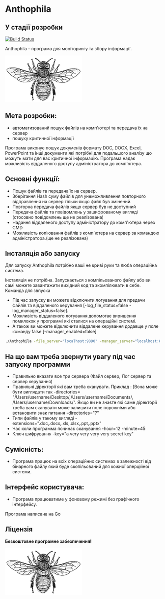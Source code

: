 # Anthophila
## У стадії розробки

[![Build Status](https://travis-ci.org/joemccann/dillinger.svg?branch=master)](https://github.com/rifatismailov/Anthophila)

Anthophila – програма для моніторингу та збору інформації.

![Logo](https://github.com/rifatismailov/Anthophila/blob/master/Anthophila.gif)


## Мета розробки:

- автоматизований пошук файлів на комп'ютері та передача їх на сервер
- пошуку критичної інформації


Програма виконує пошук докуменів формату DOC, DOCX, Excel, PowerPoint та інші документи які потрібні для подальшого аналізу що можуть мати для вас критичної інформацію.
Програма надає можливість віддаленого доступу адміністратора до комп'ютера.


## Основні функції:

- Пошук файлів та передача їх на сервер.
- Зберігання Hash суму файлів для унеможливлення повторного відправлення на сервер тільки якщо файл був змінений. 
- Повторна передача файлів якщо сервер був не доступний
- Передача файлів та повідомлень у зашифрованому вигляді (стосовно повідомлень ще не реалізована)
- Надання віддаленого доступу адміністратору до комп'ютера через CMD
- Можливість копіювання файлів з комп'ютера на сервер за командою адміністратора.(ще не реалізована)


## Інсталяція або запуску

Для запуску Anthophila потрібно ваші не криві руки та люба операційна система.

Інсталяція не потрібна. Запускається з компільованого файлу або ви самі можете завантажити вихідний код та зкомпілювати в себе.
Команда для звпуска
- Під час запуску ви можете відключити логування для предачи файлів та віддаленого керування [-log_file_status=false -log_manager_status=false].
- Можливість віддаленого логування допомогає виришення помилокок у программі які сталися на операційні системі. 
- А також ви можете відключити віддалене керування додавще у поле команду false [-manager_enabled=false]
```sh
./Anthophila -file_server="localhost:9090" -manager_server="localhost:8080" -log_server="localhost:7070" -directories="/Users/userName/doc,/Users/userName/file" -extensions=".doc,.docx,.xls,.xlsx,.ppt,.pptx" -hour=12 -minute=45 -key="a very very very very secret key" -log_file_status=true -log_manager_status=true -manager_enabled=false
```

## На що вам треба звернути увагу під час запуску программи
  
- Правильно вказати все три сервера (Файл сервер, Лог сервер та сервер керування)
- Правильні діректорії які вам треба сканувати. Приклад :
   [Вона може бути виглядати так -directories= "/Users/username/Desktop/,/Users/username/Documents/, /Users/username/Downloads/". Якщо ви не знаєте які саме діректорії треба вам сканувати може залишити поле порожніми або встановити знак питання -directories="?"
- Типи файлів у такому вигляді -extensions=".doc,.docx,.xls,.xlsx,.ppt,.pptx"
- Час коли программа починає сканування -hour=12 -minute=45
- Ключ шифрування -key="a very very very very secret key"
 


## Сумісність:

- Програма працює на всіх операційних системах в залежності від бінарного файлу який буде скопільований для кожної оперційної системи.

## Інтерфейс користувача:

- Програма працюватиме у фоновому режимі без графічного інтерфейсу.

Програма написана на Go



## Ліцензія

**Безкоштовне програмне забезпечення!**



![Logo](https://github.com/rifatismailov/Anthophila/blob/master/Anthophila.gif)